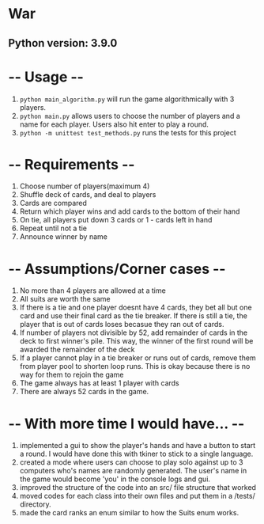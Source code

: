 # War
## Python version: 3.9.0

# -- Usage --
1. `python main_algorithm.py` will run the game algorithmically with 3 players.
2. `python main.py` allows users to choose the number of players and a name for each player. Users also hit enter to play a round.
3. `python -m unittest test_methods.py` runs the tests for this project

# -- Requirements --
1. Choose number of players(maximum 4)
2. Shuffle deck of cards, and deal to players
4. Cards are compared
5. Return which player wins and add cards to the bottom of their hand
6. On tie, all players put down 3 cards or 1 - cards left in hand
1. Repeat until not a tie
7. Announce winner by name

# -- Assumptions/Corner cases --
1. No more than 4 players are allowed at a time
2. All suits are worth the same
3. If there is a tie and one player doesnt have 4 cards, they bet all but one card and use their
final card as the tie breaker. If there is still a tie, the player that is out of cards loses becasue they
ran out of cards.
4. If number of players not divisible by 52, add remainder of cards in the deck to first winner's pile. This way, the winner of the first round will be awarded the remainder of the deck
5. If a player cannot play in a tie breaker or runs out of cards, remove them from player pool to shorten loop runs. This is okay because there is no way for them to rejoin the game
6. The game always has at least 1 player with cards
7. There are always 52 cards in the game.

# -- With more time I would have... --
1. implemented a gui to show the player's hands and have a button to start a round. I would have done this with tkiner to stick to a single language.
2. created a mode where users can choose to play solo against up to 3 computers who's names are randomly generated. The user's name in the game would become 'you' in the console logs and gui.
3. improved the structure of the code into an src/ file structure that worked
4. moved codes for each class into their own files and put them in a /tests/ directory.
5. made the card ranks an enum similar to how the Suits enum works.
